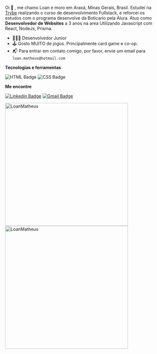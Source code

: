Oi 👋 , me chamo Loan e moro em Araxá, Minas Gerais, Brasil. Estudei na [Trybe](https://www.betrybe.com/) realizando o curso de desenvolvimento Fullstack, e reforcei os estudos com o programa desenvolve da Boticario pela Alura.
Atuo como **Desenvolvedor de Websites** a 3 anos na area Utilizando Javascript com React, NodeJs, Prisma.

- 👩🏽‍💻 Desenvolvedor Junior
- :joystick: Gosto MUITO de jogos. Principalmente card game e co-op.
- 📬 Para entrar em contato comigo, por favor, envie um email para `loan.matheus@hotmail.com`
<!-- 📄 Dê uma olhada no meu [Currículo]() -->

**Tecnologias e ferramentas**

<!-- ![JavaScript Badge](https://img.shields.io/badge/-JavaScript-yellow?style=flat-square&logo=JavaScript&logoColor=white) -->
<!-- ![ReactJS Badge](https://img.shields.io/badge/-React-61DAFB?style=flat-square&logo=React&logoColor=black) -->
<!-- ![Redux Badge](https://img.shields.io/badge/-Redux-764ABC?style=flat-square&logo=Redux&logoColor=white) -->
<!-- ![Hooks Badge](https://img.shields.io/badge/-Hooks-61DAFB?style=flat-square&logo=React&logoColor=black) -->
<!-- ![React Testing Library Badge](https://img.shields.io/badge/-RTL-61DAFB?style=flat-square&logo=react&logoColor=black) -->
![HTML Badge](https://img.shields.io/badge/-HTML-E34F26?style=flat-square&logo=html5&logoColor=white)
![CSS Badge](https://img.shields.io/badge/-CSS-1572B6?style=flat-square&logo=css3&logoColor=white)
<!-- ![Node Badge](https://img.shields.io/badge/-Node.js-339933?style=flat-square&logo=node.js&logoColor=white) -->
<!-- ![Python Badge](https://img.shields.io/badge/-Python-306998?style=flat-square&logo=python&logoColor=white) -->
<!-- ![Express Badge](https://img.shields.io/badge/-Express.js-grey?style=flat-square&logo=expressjs&logoColor=white) -->
<!-- ![MySQL Badge](https://img.shields.io/badge/-MySQL-4479A1?style=flat-square&logo=MySQL&logoColor=white) -->
<!-- ![MongoDB Badge](https://img.shields.io/badge/-MongoDB-47A248?style=flat-square&logo=mongodb&logoColor=white) -->
<!-- ![Jest Badge](https://img.shields.io/badge/-Jest-C21325?style=flat-square&logo=jest&logoColor=white) -->
<!-- ![Sequelize Badge](https://img.shields.io/badge/-Sequelize-357bbe?style=flat-square&logo=sequelize&logoColor=white) -->
<!-- ![Git Badge](https://img.shields.io/badge/-Git-F05032?style=flat-square&logo=git&logoColor=white) -->
<!-- ![Linux Badge](https://img.shields.io/badge/-Linux-FCC624?style=flat-square&logo=Linux&logoColor=black) -->

**Me encontre**

[![Linkedin Badge](https://img.shields.io/badge/-LinkedIn-0077B5?style=flat-square&logo=Linkedin&logoColor=white&link=https://www.linkedin.com/in/loan-matheus/)](https://www.linkedin.com/in/loan-matheus/)
[![Gmail Badge](https://img.shields.io/badge/-Gmail-D14836?style=flat-square&logo=Gmail&logoColor=white&link=mailto:loan.matheus@hotmail.com)](mailto:loan.matheus@hotmail.com)

<a href="https://github.com/LoanMatheus">
  <img align="center" width="400px" src="https://github-readme-stats.vercel.app/api?username=LoanMatheus&show_icons=true&theme=dracula" alt="LoanMatheus" />
</a>
<a href="https://github.com/LoanMatheus">
  <img align="center" width="400px" src="https://github-readme-stats.vercel.app/api/top-langs/?username=LoanMatheus&layout=compact&theme=dracula" alt="LoanMatheus" />
</a>
